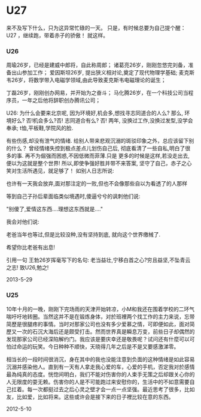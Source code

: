 # U27


来不及写下什么，只为这异常忙碌的一天。
只是，有时候总要为自己提个醒：
U27 ，继续跑，带着赤子的骄傲！
就这样。

### U26

周瑜26岁，已经是建威中郎将，自此称周郎；
诸葛亮26岁，刚刚忽悠完刘备，准备出山参加工作；
爱因斯坦26岁, 提出狭义相对论,奠定了现代物理学基础;
麦克斯韦26岁，将数学带入电磁学领域,由此导致麦克斯韦电磁理论的诞生；

丁磊26岁，刚刚创办网易，并开始为之奋斗； 
马化腾26岁，在一个科技公司当程序员，一年之后他将辞职创办腾讯公司； 
 
U26:
为什么会要来北京呢, 因为环境好,机会多,想找寻志同道合的人么?
那么, 环境好么? 否!机会多么?否! 志同道合有么? 否!
两年,
没换过工作,没换过发型,没学会奉承;
t恤,平板鞋,学院风的脸.

有些伤感,却没有泄气的情绪.
给别人带来悲观沉溺的斑驳印象之外，总应该留下别的什么？
曾经情绪失控到极点差点儿划伤自己后,
彻底看清了一些自私,明白了很多的事.
再不为倔强而困惑,不因低微而菲薄.只是
更多的时候是这样,若没走出去,便以为这就是整个世界!
所以,即使争强好胜并带不来答案,
坚守了自己，赤子之心笑对生活所遇见，就足够了！
如别人日志所说:

也许有一天我会放弃,面对那注定的一败,但也不会像那些自以为看透了的人那样

等到自己子孙后辈面临类似境遇时,傻逼兮兮的讽刺他们说:

"别傻了,爱情这东西....理想这东西就是...."

我会对他们说:

老爸当年也等过,但是比较没种,没有坚持到底, 就向这个世界缴械了.

希望你比老爸有出息!

引用一句 王勃26岁挥毫写下的名句:
老当益壮,宁移白首之心?穷且益坚,不坠青云之志!
致U26,勉之!

2013-5-29 


### U25

10年十月的一晚，刚刚下完场雨的天津开始转凉，小M和我还在围着学校的二环气喘吁吁地转圈。当然这并不是在锻炼身体，对於班裡两个找工作的主力来说，忘带简歷是很腿疼的事情。当时对那家公司也没有多少爱慕之情，可即便如此，面对简歷又一次的石沉大海后还是颇受打击。然而世界真是瞬息万变，前些日子却偶然的发现那家公司已经深陷解约门。我应该是要庆幸还是敬畏呢？试问还有什麼可以可怕过命运的玩笑。今日种种不顺快，天晓得几年之后是不是又要感激涕零。
 
相当长的一段时间很消沉，身在其中的我也没能注意到负面的这种情绪是如此容易沉溺并感染他人。直到有一天有人拿走我心爱的车，心爱的手机，否定我对於感情最為纯真的态度。恍惚间明白，我们不能对伤害你的人束手无策之后却跟关心你的人无限度的耍无赖。伤害你的人是不可能跑过来安慰你的，生活中的不如意需要自己扛着。每一次都挺过去之后心灵之壁才会一点一点坚强。最近思考了很多，比如友，比如爱，比如将来。这些或许会是接下来的日子裡比较在意的东西。

2012-5-10

